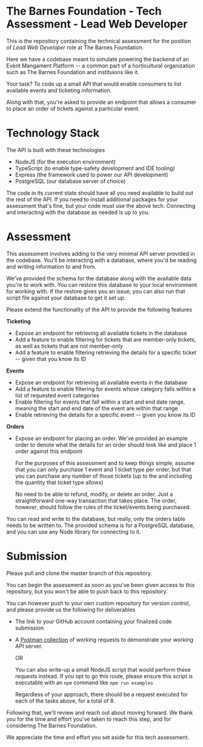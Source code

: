 # The Barnes Foundation - Tech Assessment - Lead Web Developer

This is the repository containing the technical assessment for the position of *Lead Web Developer* role at The Barnes Foundation.

Here we have a codebase meant to simulate powering the backend of an Event Mangament Platform -- a common part of a horticultural organization such as The Barnes Foundation and instituions like it. 

Your task?  To code up a small API that would enable consumers to list available events and ticketing information. 

Along with that, you're asked to provide an endpoint that allows a consumer to place an order of tickets against a particular event.

# Technology Stack

The API is built with these technologies

- NodeJS (for the execution environment)
- TypeScript (to enable type-safety development and IDE tooling)
- Express (the framework used to power our API development)
- PostgreSQL (our database server of choice)

The code in its current state should have all you need available to build out the rest of the API. If you need to install additional packages for your assessment that's fine, but your code must use the above tech. Connecting and interacting with the database as needed is up to you.

# Assessment

This assessment involves adding to the very minimal API server provided in the codebase. You'll be interacting with a database, where you'd be reading and writing information to and from.

We've provided the schema for the database along with the available data you're to work with. You can restore this database to your local environment for working with. If the restore gives you an issue, you can also run that script file against your database to get it set up.

Please extend the functionality of the API to provide the following features

**Ticketing**

- Expose an endpoint for retrieving all available tickets in the database
- Add a feature to enable filtering for tickets that are member-only tickets, as well as tickets that are not member-only
- Add a feature to enable filtering retrieving the details for a specific ticket -- given that you know its ID

**Events**

- Expose an endpoint for retrieving all available events in the database
- Add a feature to enable filtering for events whose category falls within a list of requested event categories
- Enable filtering for events that fall within a start and end date range, meaning the start and end date of the event are within that range
- Enable retrieving the details for a specific event -- given you know its ID

**Orders**
- Expose an endpoint for placing an order. We've provided an example order to denote what the details for an order should look like and place 1 order against this endpoint

  For the purposes of this assessment and to keep things simple, assume that you can only purchase 1 event and 1 ticket type per order, but that you can purchase any number of those tickets (up to the and including the quantity that ticket type allows)

  No need to be able to refund, modify, or delete an order. Just a straightforward one-way transaction that takes place. The order, however, should follow the rules of the ticket/events being purchased.

You can read and write to the database, but really, only the orders table needs to be written to. The provided schema is for a PostgreSQL database, and you can use any Node library for connecting to it.

# Submission

Please pull and clone the master branch of this repository. 

You can begin the assessment as soon as you've been given access to this repository, but you won't be able to push back to this repository. 

You can however push to your own custom repository for version control, and please provide us the following for deliverables
- The link to your GitHub account containing your finalized code submission
- A [Postman collection](https://www.postman.com/) of working requests to demonstrate your working API server.

  OR
  
  You can also write-up a small NodeJS script that would perform these requests instead. If you opt to go this route, please ensure this script is executable with an `npm` command like `npm run examples`

  Regardless of your approach, there should be a request executed for each of the tasks above, for a total of 8. 

Following that, we'll review and reach out about moving forward. We thank you for the time and effort you've taken to reach this step, and for considering The Barnes Foundation.

We appreciate the time and effort you set aside for this tech assessment.
